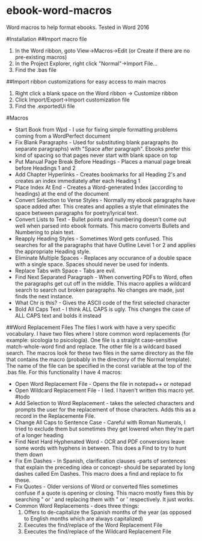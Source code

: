 # ebook-word-macros
Word macros to help format ebooks. Tested in Word 2016

#Installation
##Import macro file
1. In the Word ribbon, goto View->Macros->Edit (or Create if there are no pre-existing macros)
2. In the Project Explorer, right click "Normal"->Import File...
3. Find the .bas file

##Import ribbon customizations for easy access to main macros
1. Right click a blank space on the Word ribbon -> Customize ribbon
2. Click Import/Export->Import customization file
3. Find the .exportedUi file

#Macros
* Start Book from Wpd - I use for fixing simple formatting problems coming from a WordPerfect document
* Fix Blank Paragraphs - Used for substituting blank paragraphs (to separate paragraphs) with "Space after paragraph". Ebooks prefer this kind of spacing so that pages never start with blank space on top
* Put Manual Page Break Before Headings - Places a manual page break before Headings 1 and 2
* Add Chapter Hyperlinks - Creates bookmarks for all Heading 2's and creates an index immediately after each Heading 1
* Place Index At End - Creates a Word-generated Index (according to headings) at the end of the document
* Convert Selection to Verse Styles - Normally my ebook paragraphs have space added after. This creates and applies a style that eliminates the space between paragraphs for poetry/lyrical text.
* Convert Lists to Text - Bullet points and numbering doesn't come out well when parsed into ebook formats. This macro converts Bullets and Numbering to plain text.
* Reapply Heading Styles - Sometimes Word gets confused. This searches for all the paragraphs that have Outline Level 1 or 2 and applies the appropriate Heading style.
* Eliminate Multiple Spaces - Replaces any occurance of a double space with a single space. Spaces should never be used for indents.
* Replace Tabs with Space - Tabs are evil.
* Find Next Separated Paragraph - When converting PDFs to Word, often the paragraphs get cut off in the middle. This macro applies a wildcard search to search out broken paragraphs. No changes are made, just finds the next instance.
* What Chr is this? - Gives the ASCII code of the first selected character
* Bold All Caps Text - I think ALL CAPS is ugly. This changes the case of ALL CAPS text and bolds it instead

##Word Replacement Files
The files I work with have a very specific vocabulary. I have two files where I store common word replacements (for example: sicologia to psicología). One file is a straight case-sensitive match-whole-word find and replace. The other file is a wildcard based search. The macros look for these two files in the same directory as the file that contains the macro (probably in the directory of the Normal template). The name of the file can be specified in the const variable at the top of the .bas file. For this functionality I have 4 macros:
* Open Word Replacement File - Opens the file in notepad++ or notepad
* Open Wildcard Replacement File - I lied. I haven't written this macro yet. #todo
* Add Selection to Word Replacement - takes the selected characters and prompts the user for the replacement of those characters. Adds this as a record in the Replacemente File.
* Change All Caps to Sentence Case - Careful with Roman Numerals, I tried to exclude them but sometimes they get lowered when they're part of a longer heading
* Find Next Hard Hyphenated Word - OCR and PDF conversions leave some words with hyphens in between. This does a Find to try to hunt them down
* Fix Em Dashes - In Spanish, clarification clauses -parts of sentences that explain the preceding idea or concept- should be separated by long dashes called Em Dashes. This macro does a find and replace to fix these.
* Fix Quotes - Older versions of Word or converted files sometimes confuse if a quote is opening or closing. This macro mostly fixes this by searching " or ' and replacing them with " or ' respectively. It just works.
* Common Word Replacements - does three things:
  1. Offers to de-capitalize the Spanish months of the year (as opposed to English months which are always capitalized)
  2. Executes the find/replace of the Word Replacement File
  3. Executes the find/replace of the Wildcard Replacement File
